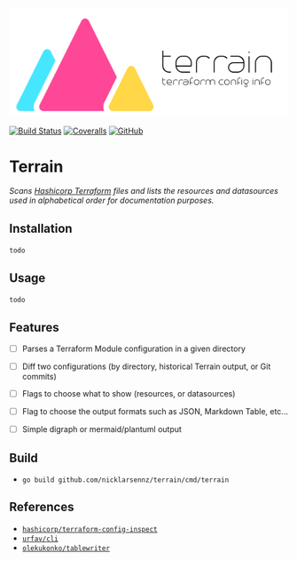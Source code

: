 ![Logo](docs/images/terrain-logo-600.png)

[![Build Status](https://img.shields.io/travis/com/NickLarsenNZ/terrain.svg)](https://travis-ci.com/NickLarsenNZ/terrain)
[![Coveralls](https://img.shields.io/coveralls/NickLarsenNZ/terrain.svg)](http://coveralls.io/NickLarsenNZ/terrain)
[![GitHub](https://img.shields.io/github/license/NickLarsenNZ/terrain.svg)](https://github.com/NickLarsenNZ/terrain)

# Terrain
_Scans [Hashicorp Terraform](https://www.terraform.io/) files and lists the resources and datasources used in alphabetical order for documentation purposes._

## Installation
`todo`

## Usage
`todo`

## Features
- [ ] Parses a Terraform Module configuration in a given directory
- [ ] Diff two configurations (by directory, historical Terrain output, or Git commits)
- [ ] Flags to choose what to show (resources, or datasources)
- [ ] Flag to choose the output formats such as JSON, Markdown Table, etc...
- [ ] Simple digraph or mermaid/plantuml output


## Build
- `go build github.com/nicklarsennz/terrain/cmd/terrain`

## References
- [`hashicorp/terraform-config-inspect`](https://github.com/hashicorp/terraform-config-inspect)
- [`urfav/cli`](https://github.com/urfave/cli)
- [`olekukonko/tablewriter`](github.com/olekukonko/tablewriter)
